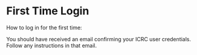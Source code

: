 # First Time Login

How to log in for the first time:

You should have received an email confirming your ICRC user credentials. Follow any instructions in that email.

